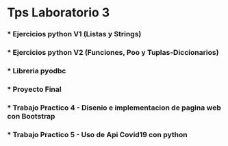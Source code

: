 # Tps Laboratorio 3
### * Ejercicios python V1 (Listas y Strings)
### * Ejercicios python V2 (Funciones, Poo y Tuplas-Diccionarios) 
### * Libreria pyodbc
### * Proyecto Final
### * Trabajo Practico 4 - Disenio e implementacion de pagina web con Bootstrap
### * Trabajo Practico 5 - Uso de Api Covid19 con python

